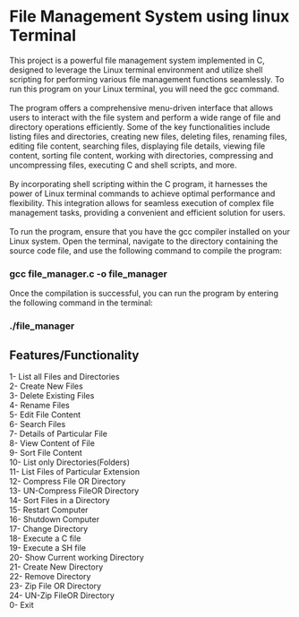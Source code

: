 <h1>File Management System using linux Terminal</h1> This project is a powerful file management system implemented in C, designed to leverage the Linux terminal environment and utilize shell scripting for performing various file management functions seamlessly. To run this program on your Linux terminal, you will need the gcc command.
<br><br>
The program offers a comprehensive menu-driven interface that allows users to interact with the file system and perform a wide range of file and directory operations efficiently. Some of the key functionalities include listing files and directories, creating new files, deleting files, renaming files, editing file content, searching files, displaying file details, viewing file content, sorting file content, working with directories, compressing and uncompressing files, executing C and shell scripts, and more.
<br><br>
By incorporating shell scripting within the C program, it harnesses the power of Linux terminal commands to achieve optimal performance and flexibility. This integration allows for seamless execution of complex file management tasks, providing a convenient and efficient solution for users.
<br><br>
To run the program, ensure that you have the gcc compiler installed on your Linux system. Open the terminal, navigate to the directory containing the source code file, and use the following command to compile the program:
<br>
<h3>gcc file_manager.c -o file_manager</h3>
Once the compilation is successful, you can run the program by entering the following command in the terminal:
<br>
<h3>./file_manager</h3>
<h2>Features/Functionality </h2>                                                                                                
1- List all Files and Directories<br>
2- Create New Files<br>
3- Delete Existing Files<br>
4- Rename Files<br>
5- Edit File Content<br>
6- Search Files<br>
7- Details of Particular File<br>
8- View Content of File<br>
9- Sort File Content<br>
10- List only Directories(Folders)<br>
11- List Files of Particular Extension<br>
12- Compress File OR Directory<br>
13- UN-Compress FileOR Directory<br>
14- Sort Files in a Directory<br>
15- Restart Computer<br>
16- Shutdown Computer<br>
17- Change Directory<br>
18- Execute a C file<br>
19- Execute a SH file<br>
20- Show Current working Directory<br>
21- Create New Directory<br>
22- Remove Directory<br>
23- Zip File OR Directory<br>
24- UN-Zip FileOR Directory<br>
0- Exit<br>
